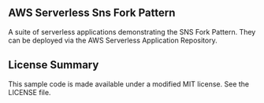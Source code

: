 ## AWS Serverless Sns Fork Pattern

A suite of serverless applications demonstrating the SNS Fork Pattern. They can be deployed via the AWS Serverless Application Repository.

## License Summary

This sample code is made available under a modified MIT license. See the LICENSE file.
